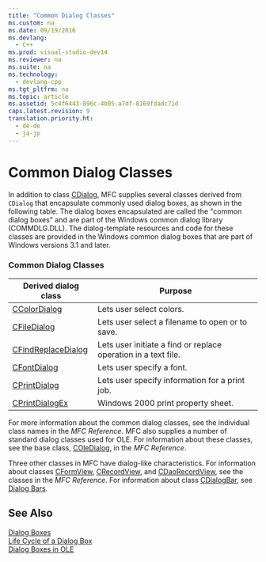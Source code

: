```yaml
---
title: "Common Dialog Classes"
ms.custom: na
ms.date: 09/19/2016
ms.devlang: 
  - C++
ms.prod: visual-studio-dev14
ms.reviewer: na
ms.suite: na
ms.technology: 
  - devlang-cpp
ms.tgt_pltfrm: na
ms.topic: article
ms.assetid: 5c4f6443-896c-4b05-a7df-8169fdadc71d
caps.latest.revision: 9
translation.priority.ht: 
  - de-de
  - ja-jp
---
```

# Common Dialog Classes
In addition to class [CDialog](../vs140/CDialog-Class.md), MFC supplies several classes derived from `CDialog` that encapsulate commonly used dialog boxes, as shown in the following table. The dialog boxes encapsulated are called the "common dialog boxes" and are part of the Windows common dialog library (COMMDLG.DLL). The dialog-template resources and code for these classes are provided in the Windows common dialog boxes that are part of Windows versions 3.1 and later.  
  
### Common Dialog Classes  
  
|Derived dialog class|Purpose|  
|--------------------------|-------------|  
|[CColorDialog](../vs140/CColorDialog-Class.md)|Lets user select colors.|  
|[CFileDialog](../vs140/CFileDialog-Class.md)|Lets user select a filename to open or to save.|  
|[CFindReplaceDialog](../vs140/CFindReplaceDialog-Class.md)|Lets user initiate a find or replace operation in a text file.|  
|[CFontDialog](../vs140/CFontDialog-Class.md)|Lets user specify a font.|  
|[CPrintDialog](../vs140/CPrintDialog-Class.md)|Lets user specify information for a print job.|  
|[CPrintDialogEx](../vs140/CPrintDialogEx-Class.md)|Windows 2000 print property sheet.|  
  
 For more information about the common dialog classes, see the individual class names in the *MFC Reference*. MFC also supplies a number of standard dialog classes used for OLE. For information about these classes, see the base class, [COleDialog](../vs140/COleDialog-Class.md), in the *MFC Reference*.  
  
 Three other classes in MFC have dialog-like characteristics. For information about classes [CFormView](../vs140/CFormView-Class.md), [CRecordView](../vs140/CRecordView-Class.md), and [CDaoRecordView](../vs140/CDaoRecordView-Class.md), see the classes in the *MFC Reference*. For information about class [CDialogBar](../vs140/CDialogBar-Class.md), see [Dialog Bars](../vs140/Dialog-Bars.md).  
  
## See Also  
 [Dialog Boxes](../vs140/Dialog-Boxes.md)   
 [Life Cycle of a Dialog Box](../vs140/Life-Cycle-of-a-Dialog-Box.md)   
 [Dialog Boxes in OLE](../vs140/Dialog-Boxes-in-OLE.md)